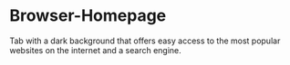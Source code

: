 # Browser-Homepage
Tab with a dark background that offers easy access to the most popular websites on the internet and a search engine.

